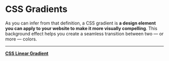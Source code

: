 # CSS Gradients

As you can infer from that definition, a CSS gradient is **a design element you can apply to your website to make it more visually compelling**. This background effect helps you create a seamless transition between two — or more — colors.

---

[**CSS Linear Gradient**](CSS%20Gradients%201b2aeacbb299814d8b4dcfcf5a38d47e/CSS%20Linear%20Gradient%201b2aeacbb29981068b0cd3603194acb3.md)